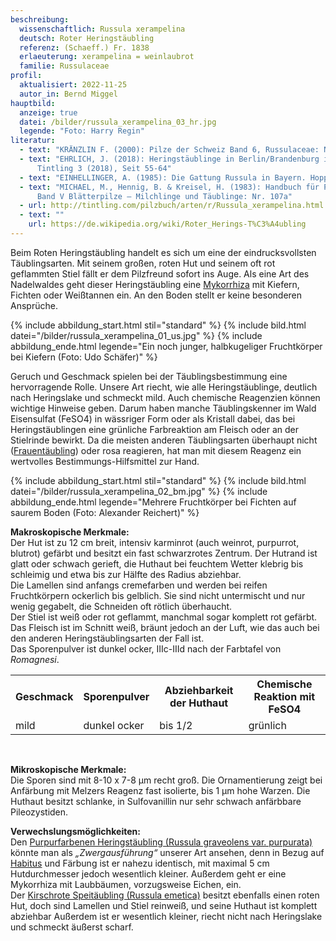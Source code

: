 ```yaml
---
beschreibung:
  wissenschaftlich: Russula xerampelina
  deutsch: Roter Heringstäubling
  referenz: (Schaeff.) Fr. 1838
  erlaeuterung: xerampelina = weinlaubrot
  familie: Russulaceae
profil:
  aktualisiert: 2022-11-25
  autor_in: Bernd Miggel
hauptbild:
  anzeige: true
  datei: /bilder/russula_xerampelina_03_hr.jpg
  legende: "Foto: Harry Regin"
literatur:
  - text: "KRÄNZLIN F. (2000): Pilze der Schweiz Band 6, Russulaceae: Nr. 217"
  - text: "EHRLICH, J. (2018): Heringstäublinge in Berlin/Brandenburg in: Der
      Tintling 3 (2018), Seit 55-64"
  - text: "EINHELLINGER, A. (1985): Die Gattung Russula in Bayern. Hoppea 43: Nr. 54"
  - text: "MICHAEL, M., Hennig, B. & Kreisel, H. (1983): Handbuch für Pilzfreunde
      Band V Blätterpilze – Milchlinge und Täublinge: Nr. 107a"
  - url: http://tintling.com/pilzbuch/arten/r/Russula_xerampelina.html
  - text: ""
    url: https://de.wikipedia.org/wiki/Roter_Herings-T%C3%A4ubling
---
```

Beim Roten Heringstäubling handelt es sich um eine der eindrucksvollsten Täublingsarten. Mit seinem großen, roten Hut und seinem oft rot geflammten Stiel fällt er dem Pilzfreund sofort ins Auge. Als eine Art des Nadelwaldes geht dieser Heringstäubling eine [Mykorrhiza](Mykorrhiza "Glossar") mit Kiefern, Fichten oder Weißtannen ein. An den Boden stellt er keine besonderen Ansprüche.

{% include abbildung_start.html stil="standard" %}
{% include bild.html datei="/bilder/russula_xerampelina_01_us.jpg" %}
{% include abbildung_ende.html legende="Ein noch junger, halbkugeliger Fruchtkörper bei Kiefern (Foto: Udo Schäfer)" %}

Geruch und Geschmack spielen bei der Täublingsbestimmung eine hervorragende Rolle. Unsere Art riecht, wie alle Heringstäublinge, deutlich nach Heringslake und schmeckt mild. Auch chemische Reagenzien können wichtige Hinweise geben. Darum haben manche Täublingskenner im Wald Eisensulfat (FeSO4) in wässriger Form oder als Kristall dabei, das bei Heringstäublingen eine grünliche Farbreaktion am Fleisch oder an der Stielrinde bewirkt. Da die meisten anderen Täublingsarten überhaupt nicht ([Frauentäubling](/pilze/russula-vesca-frauentäubling)) oder rosa reagieren, hat man mit diesem Reagenz ein wertvolles Bestimmungs-Hilfsmittel zur Hand.

{% include abbildung_start.html stil="standard" %}
{% include bild.html datei="/bilder/russula_xerampelina_02_bm.jpg" %}
{% include abbildung_ende.html legende="Mehrere Fruchtkörper bei Fichten auf saurem Boden (Foto: Alexander Reichert)" %}

**Makroskopische Merkmale:**\
Der Hut ist zu 12 cm breit, intensiv karminrot (auch weinrot, purpurrot, blutrot) gefärbt und besitzt ein fast schwarzrotes Zentrum. Der Hutrand ist glatt oder schwach gerieft, die Huthaut bei feuchtem Wetter klebrig bis schleimig und etwa bis zur Hälfte des Radius abziehbar.\
Die Lamellen sind anfangs cremefarben und werden bei reifen Fruchtkörpern ockerlich bis gelblich. Sie sind nicht untermischt und nur wenig gegabelt, die Schneiden oft rötlich überhaucht.\
Der Stiel ist weiß oder rot geflammt, manchmal sogar komplett rot gefärbt.\
Das Fleisch ist im Schnitt weiß, bräunt jedoch an der Luft, wie das auch bei den anderen Heringstäublingsarten der Fall ist.\
Das Sporenpulver ist dunkel ocker, IIIc-IIId nach der Farbtafel von *Romagnesi*.

<div class="table-responsive">
  <table class="table taeubling">
    <tr>
      <th>Geschmack</th>
      <th>Sporenpulver</th>
      <th>Abziehbarkeit der Huthaut</th>
      <th>Chemische Reaktion mit FeSO4</th>
    </tr>
    <tr>
      <td>mild</td>
      <td>dunkel ocker</td>
      <td>bis 1/2</td>
      <td>grünlich</td>
    </tr>
  </table>
</div>
&nbsp;

**Mikroskopische Merkmale:**\
Die Sporen sind mit 8-10 x 7-8 µm recht groß. Die Ornamentierung zeigt bei Anfärbung mit Melzers Reagenz fast isolierte, bis 1 µm hohe Warzen. Die Huthaut besitzt schlanke, in Sulfovanillin nur sehr schwach anfärbbare Pileozystiden.

**Verwechslungsmöglichkeiten:**\
Den [Purpurfarbenen Heringstäubling (Russula graveolens var. purpurata)](/pilze/russula-graveolens-var-purpurata-purpurfarbener-heringstäubling) könnte man als *„Zwergausführung“* unserer Art ansehen, denn in Bezug auf [Habitus](Habitus "Glossar") und Färbung ist er nahezu identisch, mit maximal 5 cm Hutdurchmesser jedoch wesentlich kleiner. Außerdem geht er eine Mykorrhiza mit Laubbäumen, vorzugsweise Eichen, ein.\
Der [Kirschrote Speitäubling (Russula emetica)](/pilze/russula-emetica-kirschroter-speitäubling) besitzt ebenfalls einen roten Hut, doch sind Lamellen und Stiel reinweiß, und seine Huthaut ist komplett abziehbar Außerdem ist er wesentlich kleiner, riecht nicht nach Heringslake und schmeckt äußerst scharf.